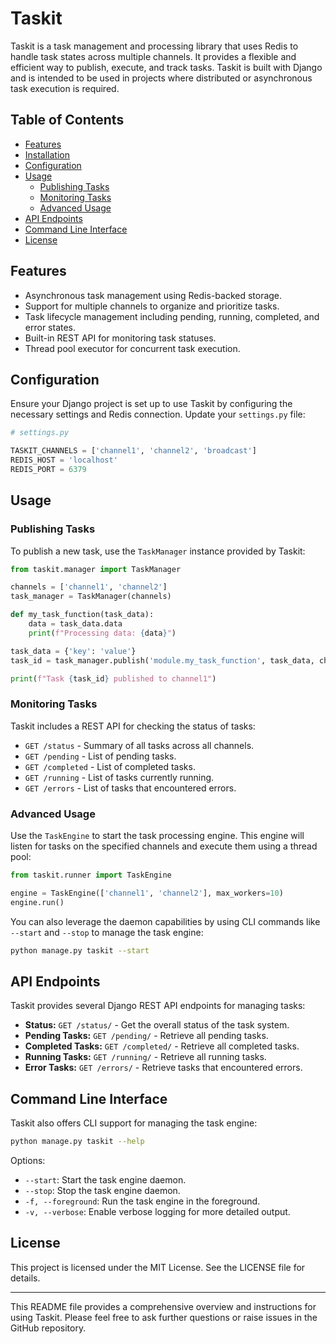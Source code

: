 # Taskit

Taskit is a task management and processing library that uses Redis to handle task states across multiple channels. It provides a flexible and efficient way to publish, execute, and track tasks. Taskit is built with Django and is intended to be used in projects where distributed or asynchronous task execution is required.

## Table of Contents

- [Features](#features)
- [Installation](#installation)
- [Configuration](#configuration)
- [Usage](#usage)
  - [Publishing Tasks](#publishing-tasks)
  - [Monitoring Tasks](#monitoring-tasks)
  - [Advanced Usage](#advanced-usage)
- [API Endpoints](#api-endpoints)
- [Command Line Interface](#command-line-interface)
- [License](#license)

## Features

- Asynchronous task management using Redis-backed storage.
- Support for multiple channels to organize and prioritize tasks.
- Task lifecycle management including pending, running, completed, and error states.
- Built-in REST API for monitoring task statuses.
- Thread pool executor for concurrent task execution.


## Configuration

Ensure your Django project is set up to use Taskit by configuring the necessary settings and Redis connection. Update your `settings.py` file:

```python
# settings.py

TASKIT_CHANNELS = ['channel1', 'channel2', 'broadcast']
REDIS_HOST = 'localhost'
REDIS_PORT = 6379
```

## Usage

### Publishing Tasks

To publish a new task, use the `TaskManager` instance provided by Taskit:

```python
from taskit.manager import TaskManager

channels = ['channel1', 'channel2']
task_manager = TaskManager(channels)

def my_task_function(task_data):
    data = task_data.data
    print(f"Processing data: {data}")

task_data = {'key': 'value'}
task_id = task_manager.publish('module.my_task_function', task_data, channel='channel1')

print(f"Task {task_id} published to channel1")
```

### Monitoring Tasks

Taskit includes a REST API for checking the status of tasks:

- `GET /status` - Summary of all tasks across all channels.
- `GET /pending` - List of pending tasks.
- `GET /completed` - List of completed tasks.
- `GET /running` - List of tasks currently running.
- `GET /errors` - List of tasks that encountered errors.

### Advanced Usage

Use the `TaskEngine` to start the task processing engine. This engine will listen for tasks on the specified channels and execute them using a thread pool:

```python
from taskit.runner import TaskEngine

engine = TaskEngine(['channel1', 'channel2'], max_workers=10)
engine.run()
```

You can also leverage the daemon capabilities by using CLI commands like `--start` and `--stop` to manage the task engine:

```sh
python manage.py taskit --start
```

## API Endpoints

Taskit provides several Django REST API endpoints for managing tasks:

- **Status:** `GET /status/` - Get the overall status of the task system.
- **Pending Tasks:** `GET /pending/` - Retrieve all pending tasks.
- **Completed Tasks:** `GET /completed/` - Retrieve all completed tasks.
- **Running Tasks:** `GET /running/` - Retrieve all running tasks.
- **Error Tasks:** `GET /errors/` - Retrieve tasks that encountered errors.

## Command Line Interface

Taskit also offers CLI support for managing the task engine:

```sh
python manage.py taskit --help
```

Options:
- `--start`: Start the task engine daemon.
- `--stop`: Stop the task engine daemon.
- `-f, --foreground`: Run the task engine in the foreground.
- `-v, --verbose`: Enable verbose logging for more detailed output.

## License

This project is licensed under the MIT License. See the LICENSE file for details.

---

This README file provides a comprehensive overview and instructions for using Taskit. Please feel free to ask further questions or raise issues in the GitHub repository.
